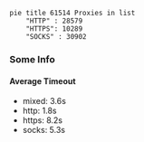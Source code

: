 
```mermaid
pie title 61514 Proxies in list
    "HTTP" : 28579
    "HTTPS": 10289
    "SOCKS" : 30902
```

### Some Info
#### Average Timeout

- mixed: 3.6s
- http: 1.8s
- https: 8.2s
- socks: 5.3s